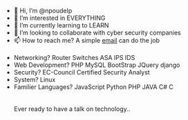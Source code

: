 - 👋 Hi, I’m @npoudelp 
- 👀 I’m interested in EVERYTHING
- 🌱 I’m currently learning to LEARN
- 💞️ I’m looking to collaborate with cyber security companies
- 📫 How to reach me? A simple <a href="mailto:npoudelp@gmail.com">email</a> can do the job
<br><br>
- Networking? Router Switches ASA IPS IDS <br>
- Web Development? PHP MySQL BootStrap JQuery django <br>
- Security? EC-Council Certified Security Analyst <br>
- System? Linux <br>
- Familier Languages? JavaScript Python PHP JAVA C# C <br>
<br><br>
Ever ready to have a talk on technology..
